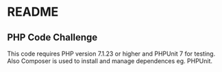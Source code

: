 # README
## PHP Code Challenge
This code requires PHP version 7.1.23 or higher and PHPUnit 7 for testing.
Also Composer is used to install and manage dependences eg. PHPUnit.
